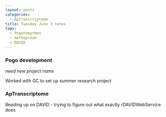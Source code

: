 ```yaml
---
layout: posts
categories: 
  - ApTranscriptome
title: Tuesday June 3 notes
tags: 
  - Pogonomyrmex
  - methoprene
  - DAVID
---
```


### Pogo development 

*need new project name*

Worked with GC to set up summer research project 

### ApTranscriptome

Reading up on DAVID - trying to figure out what exactly rDAVIDWebService does

